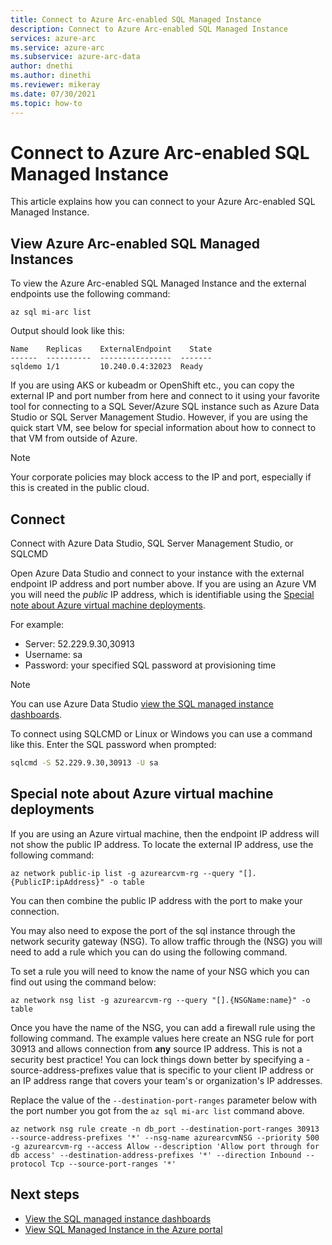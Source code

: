```yaml
---
title: Connect to Azure Arc-enabled SQL Managed Instance
description: Connect to Azure Arc-enabled SQL Managed Instance
services: azure-arc
ms.service: azure-arc
ms.subservice: azure-arc-data
author: dnethi
ms.author: dinethi
ms.reviewer: mikeray
ms.date: 07/30/2021
ms.topic: how-to
---
```

# Connect to Azure Arc-enabled SQL Managed Instance

This article explains how you can connect to your Azure Arc-enabled SQL Managed Instance. 


## View Azure Arc-enabled SQL Managed Instances

To view the Azure Arc-enabled SQL Managed Instance and the external endpoints use the following command:

```azurecli
az sql mi-arc list
```

Output should look like this:

```console
Name    Replicas    ExternalEndpoint    State
------  ----------  ----------------  -------
sqldemo 1/1         10.240.0.4:32023  Ready
```

If you are using AKS or kubeadm or OpenShift etc., you can copy the external IP and port number from here and connect to it using your favorite tool for connecting to a SQL Sever/Azure SQL instance such as Azure Data Studio or SQL Server Management Studio.  However, if you are using the quick start VM, see below for special information about how to connect to that VM from outside of Azure. 

> [!NOTE]
> Your corporate policies may block access to the IP and port, especially if this is created in the public cloud.

## Connect 

Connect with Azure Data Studio, SQL Server Management Studio, or SQLCMD

Open Azure Data Studio and connect to your instance with the external endpoint IP address and port number above. If you are using an Azure VM you will need the _public_ IP address, which is identifiable using the [Special note about Azure virtual machine deployments](#special-note-about-azure-virtual-machine-deployments).

For example:

- Server: 52.229.9.30,30913
- Username: sa
- Password: your specified SQL password at provisioning time

> [!NOTE]
> You can use Azure Data Studio [view the SQL managed instance dashboards](azure-data-studio-dashboards.md#view-the-sql-managed-instance-dashboards).

To connect using SQLCMD or Linux or Windows you can use a command like this. Enter the SQL password when prompted:

```bash
sqlcmd -S 52.229.9.30,30913 -U sa
```

## Special note about Azure virtual machine deployments

If you are using an Azure virtual machine, then the endpoint IP address will not show the public IP address. To locate the external IP address, use the following command:

```azurecli
az network public-ip list -g azurearcvm-rg --query "[].{PublicIP:ipAddress}" -o table
```

You can then combine the public IP address with the port to make your connection.

You may also need to expose the port of the sql instance through the network security gateway (NSG). To allow traffic through the (NSG) you will need to add a rule which you can do using the following command.

To set a rule you will need to know the name of your NSG which you can find out using the command below:

```azurecli
az network nsg list -g azurearcvm-rg --query "[].{NSGName:name}" -o table
```

Once you have the name of the NSG, you can add a firewall rule using the following command. The example values here create an NSG rule for port 30913 and allows connection from **any** source IP address.  This is not a security best practice!  You can lock things down better by specifying a -source-address-prefixes value that is specific to your client IP address or an IP address range that covers your team's or organization's IP addresses.

Replace the value of the `--destination-port-ranges` parameter below with the port number you got from the `az sql mi-arc list` command above.

```azurecli
az network nsg rule create -n db_port --destination-port-ranges 30913 --source-address-prefixes '*' --nsg-name azurearcvmNSG --priority 500 -g azurearcvm-rg --access Allow --description 'Allow port through for db access' --destination-address-prefixes '*' --direction Inbound --protocol Tcp --source-port-ranges '*'
```

## Next steps

- [View the SQL managed instance dashboards](azure-data-studio-dashboards.md#view-the-sql-managed-instance-dashboards)
- [View SQL Managed Instance in the Azure portal](view-arc-data-services-inventory-in-azure-portal.md)
